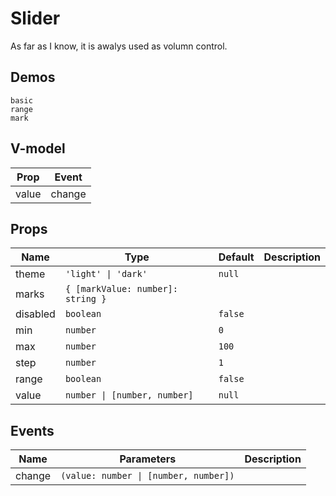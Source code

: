 # Slider
As far as I know, it is awalys used as volumn control.
## Demos
```demo
basic
range
mark
```
## V-model
|Prop|Event|
|-|-|
|value|change|

## Props
|Name|Type|Default|Description|
|-|-|-|-|
|theme|`'light' \| 'dark'`|`null`||
|marks|`{ [markValue: number]: string }`|||
|disabled|`boolean`|`false`||
|min|`number`|`0`||
|max|`number`|`100`||
|step|`number`|`1`||
|range|`boolean`|`false`||
|value|`number \| [number, number]`|`null`|

## Events
|Name|Parameters|Description|
|-|-|-|
|change|`(value: number \| [number, number])`||

